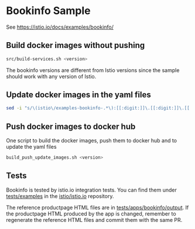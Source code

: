 # Bookinfo Sample

See <https://istio.io/docs/examples/bookinfo/>

## Build docker images without pushing

```bash
src/build-services.sh <version>
```

The bookinfo versions are different from Istio versions since the sample should work with any version of Istio.

## Update docker images in the yaml files

```bash
sed -i "s/\(istio\/examples-bookinfo-.*\):[[:digit:]]\.[[:digit:]]\.[[:digit:]]/<your docker image with tag>/g" */bookinfo*.yaml
```

## Push docker images to docker hub

One script to build the docker images, push them to docker hub and to update the yaml files

```bash
build_push_update_images.sh <version>
```

## Tests

Bookinfo is tested by istio.io integration tests. You can find them under [tests/examples](https://github.com/istio/istio.io/tree/master/tests/examples) in the [istio/istio.io](https://github.com/istio/istio.io) repository.

The reference productpage HTML files are in [tests/apps/bookinfo/output](https://github.com/istio/istio/tree/master/tests/apps/bookinfo/output). If the productpage HTML produced by the app is changed, remember to regenerate the reference HTML files and commit them with the same PR.
